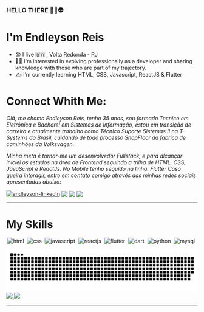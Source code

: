 ### HELLO THERE 👾🤖👽

# I'm Endleyson Reis
  
  * :sunglasses: I live :brazil: , Volta Redonda - RJ
  * :man_technologist: I'm interested in evolving professionally as a developer and sharing knowledge with those who are part of my trajectory.
  * :writing_hand: I’m currently learning HTML, CSS, Javascript, ReactJS & Flutter


# Connect Whith Me:

*Olá, me chamo Endleyson Reis, tenho 35 anos, sou formado Tecnico em Eletrônica e Bacharel em Sistemas de Informação, estou em transição de carreira e atualmente trabalho como Técnico Suporte Sistemas II na T-Systems do Brasil, cuidando de todo processo ShopFloor da fabrica de caminhões da Volksvagen.*

*Minha meta é tornar-me um desenvolvedor Fullstack, e para alcançar iniciei os estudos na área de Frontend seguindo a trilha de HTML, CSS, JavaScript e ReactJs. No Mobile tenho seguido na linha. Flutter Caso queira interagir, entre em contato comigo através das minhas redes sociais apresentadas abaixo:*

<a href="https://www.linkedin.com/in/endleyson/" target="_blank">
  <img align="center" alt="endleyson-linkedin" width="50" src="https://image.flaticon.com/icons/png/512/124/124011.png" style="max-width:100%;">
</a>

<a href="https://www.instagram.com/endleyson/" target="_blank">
  <img  align="center"  src="https://image.flaticon.com/icons/png/512/174/174855.png" width="50" style="max-width:100%;"/>
</a>

<a href="https://www.facebook.com/endleyson/" target="_blank">
  <img  align="center"  src="https://image.flaticon.com/icons/png/128/733/733547.png" width="50" style="max-width:100%;"/>
</a>

<a href="https://api.whatsapp.com/send?phone=5524993091882&text=Ol%C3%A1.%20venho%20do%20github.%20Gostaria%20de%20falar%20com%20voc%C3%AA!" target="_blank" >
  <img  align="center" src="https://image.flaticon.com/icons/png/512/220/220236.png" width="50" style="max-width:100%;"/> 
</a>

<hr />
  
# My Skills
<img src="https://cdn.jsdelivr.net/gh/devicons/devicon/icons/html5/html5-original.svg" alt="html" widtf="50" height="50" style="max-width:100%;margin: 0 2px;"></img>
<img src="https://cdn.jsdelivr.net/gh/devicons/devicon/icons/css3/css3-original.svg" alt="css" widtf="50" height="50" style="max-width:100%;margin: 0 2px;"></img>
<img src="https://cdn.jsdelivr.net/gh/devicons/devicon/icons/javascript/javascript-original.svg" alt="javascript" widtf="50" height="50" style="max-width:100%;margin: 0 2px;"></img>
<img src="https://cdn.jsdelivr.net/gh/devicons/devicon/icons/react/react-original.svg" alt="reactjs" widtf="50" height="50" style="max-width:100%;margin: 0 2px;"></img>
<img src="https://cdn.jsdelivr.net/gh/devicons/devicon/icons/flutter/flutter-original.svg" alt="flutter" widtf="50" height="50" style="max-width:100%;margin: 0 2px;"></img>
<img src="https://cdn.jsdelivr.net/gh/devicons/devicon/icons/dart/dart-original.svg" alt="dart" widtf="50" height="50" style="max-width:100%;margin: 0 2px;"></img>
<img src="https://cdn.jsdelivr.net/gh/devicons/devicon/icons/python/python-original.svg" alt="python" widtf="50" height="50" style="max-width:100%;margin: 0 2px;"></img>
<img src="https://cdn.jsdelivr.net/gh/devicons/devicon/icons/mysql/mysql-original-wordmark.svg" alt="mysql" widtf="50" height="50" style="max-width:100%;margin: 0 2px;"></img>

![Snake animation](https://github.com/endleyson/endleyson/blob/output/github-contribution-grid-snake.svg)
  <a href="https://github.com/endleyson">
  <img height="180em" src="https://github-readme-stats.vercel.app/api/top-langs/?username=endleyson&layout=compact&langs_count=7&theme=dracula"/>
  <img height="180em" src="https://github-readme-stats.vercel.app/api?username=endleyson&show_icons=true&theme=dracula&include_all_commits=true&count_private=true"/>
  
 
<hr />
    <!--
**Endleyson/Endleyson** is a ✨ _special_ ✨ repository because its `README.md` (this file) appears on your GitHub profile.

Here are some ideas to get you started:

- 🔭 I’m currently working on ...
- 🌱 I’m currently learning ...
- 👯 I’m looking to collaborate on ...
- 🤔 I’m looking for help with ...
- 💬 Ask me about ...
- 📫 How to reach me: ...
- 😄 Pronouns: ...
- ⚡ Fun fact: ...
-->
